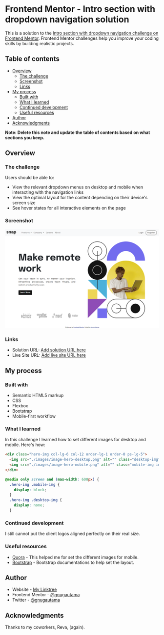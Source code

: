 # Frontend Mentor - Intro section with dropdown navigation solution

This is a solution to the [Intro section with dropdown navigation challenge on Frontend Mentor](https://www.frontendmentor.io/challenges/intro-section-with-dropdown-navigation-ryaPetHE5). Frontend Mentor challenges help you improve your coding skills by building realistic projects.

## Table of contents

- [Overview](#overview)
  - [The challenge](#the-challenge)
  - [Screenshot](#screenshot)
  - [Links](#links)
- [My process](#my-process)
  - [Built with](#built-with)
  - [What I learned](#what-i-learned)
  - [Continued development](#continued-development)
  - [Useful resources](#useful-resources)
- [Author](#author)
- [Acknowledgments](#acknowledgments)

**Note: Delete this note and update the table of contents based on what sections you keep.**

## Overview

### The challenge

Users should be able to:

- View the relevant dropdown menus on desktop and mobile when interacting with the navigation links
- View the optimal layout for the content depending on their device's screen size
- See hover states for all interactive elements on the page

### Screenshot

![](./images/Screenshot%20Intro%20section%20with%20dropdown%20navigation.png)

### Links

- Solution URL: [Add solution URL here](https://your-solution-url.com)
- Live Site URL: [Add live site URL here](https://your-live-site-url.com)

## My process

### Built with

- Semantic HTML5 markup
- CSS
- Flexbox
- Bootstrap
- Mobile-first workflow

### What I learned

In this challenge I learned how to set different images for desktop and mobile. Here's how:

```html
<div class="hero-img col-lg-6 col-12 order-lg-1 order-0 ps-lg-5">
  <img src="./images/image-hero-desktop.png" alt="" class="desktop-img" />
  <img src="./images/image-hero-mobile.png" alt="" class="mobile-img img-fluid" />
</div>
```

```css
@media only screen and (max-width: 600px) {
  .hero-img .mobile-img {
    display: block;
  }
  .hero-img .desktop-img {
    display: none;
  }
```

### Continued development

I still cannot put the client logos aligned perfectly on their real size.

### Useful resources

- [Quora](https://www.quora.com/What-CSS-can-I-use-to-display-an-image-on-a-mobile-site-while-hiding-it-on-the-desktop-version) - This helped me for set the different images for mobile.
- [Bootstrap](https://getbootstrap.com/docs/5.0/utilities/flex/) - Bootstrap documentations to help set the layout.

## Author

- Website - [My Linktree](https://linktr.ee/agungutama)
- Frontend Mentor - [@gnugautama](https://www.frontendmentor.io/profile/gnugautama)
- Twitter - [@gnugautama](https://www.twitter.com/@gnugautama)

## Acknowledgments

Thanks to my coworkers, Reva, (again).
